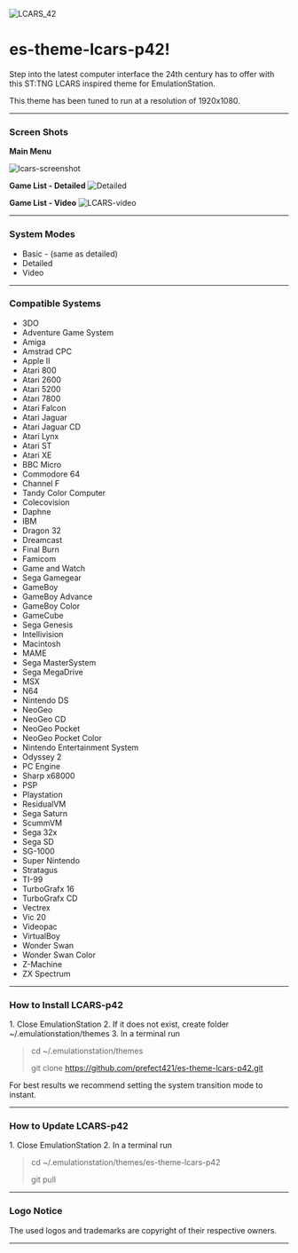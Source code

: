 ![LCARS_42](https://user-images.githubusercontent.com/70246999/173084025-34aa887f-0237-4d5b-a3bc-26ff8c11726b.png)

# es-theme-lcars-p42!

Step into the latest computer interface the 24th century has to offer with this ST:TNG LCARS inspired theme for EmulationStation.

This theme has been tuned to run at a resolution of 1920x1080.
<hr>
<h3>Screen Shots</h3>
<b>Main Menu</b>

![lcars-screenshot](https://user-images.githubusercontent.com/70246999/173098188-0e4a05fb-7250-4b55-82da-fb8726290650.png)

<b>Game List - Detailed</b>
![Detailed](https://user-images.githubusercontent.com/70246999/173853030-37834a16-6cbe-4adb-a610-43a845e08fa8.PNG)

<b>Game List - Video</b>
![LCARS-video](https://user-images.githubusercontent.com/70246999/173974762-09ba5f6b-d732-4bff-a228-2b714336126c.PNG)

<hr>
<h3>System Modes</h3>
<UL>
  <li>Basic - (same as detailed)
  <li>Detailed
  <li>Video
</ul>
<hr>

<h3>Compatible Systems</h3>
<ul>
<li>3DO
<li>Adventure Game System
<li>Amiga
<li>Amstrad CPC
<li>Apple II
<li>Atari 800
<li>Atari 2600
<li>Atari 5200
<li>Atari 7800
<li>Atari Falcon
<li>Atari Jaguar
<li>Atari Jaguar CD
<li>Atari Lynx
<li>Atari ST
<li>Atari XE
<li>BBC Micro
<li>Commodore 64
<li>Channel F
<li>Tandy Color Computer
<li>Colecovision
<li>Daphne
<li>IBM
<li>Dragon 32
<li>Dreamcast
<li>Final Burn
<li>Famicom
<li>Game and Watch
<li>Sega Gamegear
<li>GameBoy
<li>GameBoy Advance
<li>GameBoy Color
<li>GameCube
<li>Sega Genesis
<li>Intellivision
<li>Macintosh
<li>MAME
<li>Sega MasterSystem
<li>Sega MegaDrive
<li>MSX
<li>N64
<li>Nintendo DS
<li>NeoGeo
<li>NeoGeo CD
<li>NeoGeo Pocket
<li>NeoGeo Pocket Color
<li>Nintendo Entertainment System
<li>Odyssey 2
<li>PC Engine
<li>Sharp x68000
<li>PSP
<li>Playstation
<li>ResidualVM
<li>Sega Saturn
<li>ScummVM
<li>Sega 32x
<li>Sega SD
<li>SG-1000
<li>Super Nintendo
<li>Stratagus
<li>TI-99
<li>TurboGrafx 16
<li>TurboGrafx CD
<li>Vectrex
<li>Vic 20
<li>Videopac
<li>VirtualBoy
<li>Wonder Swan
<li>Wonder Swan Color
<li>Z-Machine
<li>ZX Spectrum
</ul>
<hr>
<H3> How to Install LCARS-p42</h3>
1. Close EmulationStation
2. If it does not exist, create folder ~/.emulationstation/themes
3. In a terminal run
   <blockquote>
   cd ~/.emulationstation/themes
		 
   git clone https://github.com/prefect421/es-theme-lcars-p42.git
  </blockquote>
  
 For best results we recommend setting the system transition mode to instant. 
 <hr>
	<H3> How to Update LCARS-p42</h3>
1. Close EmulationStation
2. In a terminal run
   <blockquote>
   cd ~/.emulationstation/themes/es-theme-lcars-p42
	
   git pull
  </blockquote>
 <hr>
	
<h3>Logo Notice</h3>

The used logos and trademarks are copyright of their respective owners.
<hr>
